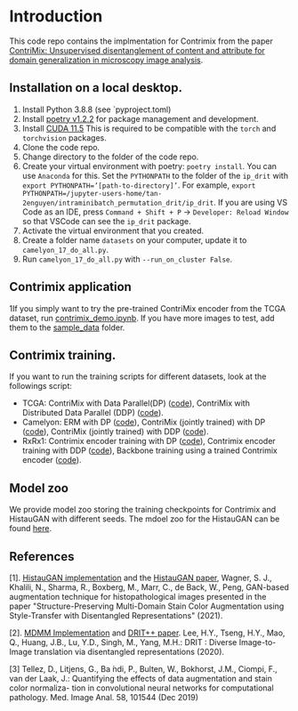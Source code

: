 # Introduction
This code repo contains the implmentation for Contrimix from the paper [ContriMix: Unsupervised disentanglement of content and attribute for domain generalization in microscopy image analysis](https://arxiv.org/abs/2306.04527).


## Installation on a local desktop.
1. Install Python 3.8.8 (see `pyproject.toml)
2. Install [poetry v1.2.2](https://python-poetry.org/docs/#installing-with-the-official-installer) for package management and development.
3. Install [CUDA 11.5](https://developer.nvidia.com/cuda-11-5-0-download-archive?target_os=Linux&target_arch=x86_64&Distribution=Ubuntu&target_version=20.04&target_type=deb_local)
This is required to be compatible with the `torch` and `torchvision` packages.
4. Clone the code repo.
5. Change directory to the folder of the code repo.
6. Create your virtual environment with poetry: `poetry install`. You can use `Anaconda` for this.
Set the `PYTHONPATH` to the folder of the `ip_drit` with `export PYTHONPATH=’[path-to-directory]’`. For example,
`export PYTHONPATH=/jupyter-users-home/tan-2enguyen/intraminibatch_permutation_drit/ip_drit`. If you are using VS Code as an IDE,
press `Command + Shift + P`  ->  `Developer: Reload Window` so that VSCode can see the `ip_drit` package.
7. Activate the virtual environment that you created.
8. Create a folder name `datasets` on your computer, update it to `camelyon_17_do_all.py`.
9. Run `camelyon_17_do_all.py` with `--run_on_cluster False`.

## Contrimix application
1If you simply want to try the pre-trained ContriMix encoder from the TCGA dataset, run [contrimix_demo.ipynb](./contrimix_demo.ipynb). If you have more images to test, add them to the [sample_data](/sample_data/) folder.

## Contrimix training.
If you want to run the training scripts for different datasets, look at the followings script:
- TCGA: ContriMix with Data Parallel(DP) ([code](tcga_do_all_unlabeled_contrimix_dp.py)), ContriMix with Distributed Data Parallel (DDP) ([code](/tcga_do_all_unlabeled_contrimix_ddp.py)).
- Camelyon: ERM with DP ([code](/camelyon_17_do_all_erm.py)), ContriMix (jointly trained) with DP ([code](./camelyon_17_do_all_contrimix.py)), ContriMix (jointly trained) with DDP ([code](./camelyon_17_do_all_contrimix_ddp.py)).
- RxRx1: Contrimix encoder training with DP ([code](/rxrx1_do_all_contrimix_encoder_training_dp.py)), Contrimix encoder training with DDP ([code](/rxrx1_do_all_contrimix_encoder_training_ddp.py)), Backbone training using a trained Contrimix encoder ([code](/rxrx1_do_all_contrimix_backbone_training_dp.py)).

## Model zoo
We provide model zoo storing the training checkpoints for Contrimix and HistauGAN with different seeds. The mdoel zoo for the HistauGAN can be found [here](./MODELZOO.md).
## References
[1]. [HistauGAN implementation](https://github.com/sophiajw/HistAuGAN) and the [HistauGAN paper](https://arxiv.org/abs/2107.12357), Wagner, S. J., Khalili, N., Sharma, R., Boxberg, M., Marr, C., de Back, W., Peng, GAN-based augmentation technique for histopathological images presented in the paper "Structure-Preserving Multi-Domain Stain Color Augmentation using Style-Transfer with Disentangled Representations" (2021).

[2]. [MDMM Implementation](https://github.com/HsinYingLee/MDMM) and [DRIT++ paper](/https://arxiv.org/abs/1905.01270). Lee, H.Y., Tseng, H.Y., Mao, Q., Huang, J.B., Lu, Y.D., Singh, M., Yang, M.H.: DRIT : Diverse Image-to-Image translation via disentangled representations (2020).

[3] Tellez, D., Litjens, G., Ba ́ndi, P., Bulten, W., Bokhorst, J.M., Ciompi, F., van der Laak, J.: Quantifying the effects of data augmentation and stain color normaliza- tion in convolutional neural networks for computational pathology. Med. Image Anal. 58, 101544 (Dec 2019)


